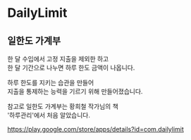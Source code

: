 # DailyLimit
## 일한도 가계부

한 달 수입에서 고정 지출을 제외한 하고  
한 달 기간으로 나누면 하루 한도 금액이 나옵니다.

하루 한도를 지키는 습관을 만들어  
지출을 통제하는 능력을 기르기 위해 만들어졌습니다.

참고로 일한도 가계부는 황희철 작가님의 책  
'하루관리'에서 처음 알았습니다.

https://play.google.com/store/apps/details?id=com.dailylimit